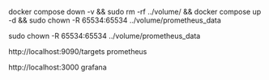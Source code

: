 docker compose down -v && sudo rm -rf ../volume/ && docker compose up -d && sudo chown -R 65534:65534 ../volume/prometheus_data

sudo chown -R 65534:65534 ../volume/prometheus_data

http://localhost:9090/targets prometheus
 
http://localhost:3000 grafana


